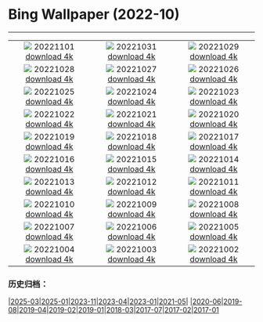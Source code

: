 # Bing Wallpaper (2022-10)
**************
| | | |
| :----: | :----: | :----: |
| ![](https://www.bing.com/th?id=OHR.WychwoodForest_EN-GB9336729827_1920x1080.jpg) 20221101 [download 4k](https://www.bing.com/th?id=OHR.WychwoodForest_EN-GB9336729827_UHD.jpg) | ![](https://www.bing.com/th?id=OHR.EastgateClock_EN-GB8506882527_1920x1080.jpg) 20221031 [download 4k](https://www.bing.com/th?id=OHR.EastgateClock_EN-GB8506882527_UHD.jpg) | ![](https://www.bing.com/th?id=OHR.SeaAngel_EN-GB7917935603_1920x1080.jpg) 20221029 [download 4k](https://www.bing.com/th?id=OHR.SeaAngel_EN-GB7917935603_UHD.jpg) |
| ![](https://www.bing.com/th?id=OHR.FrankensteinFriday_EN-GB7069572820_1920x1080.jpg) 20221028 [download 4k](https://www.bing.com/th?id=OHR.FrankensteinFriday_EN-GB7069572820_UHD.jpg) | ![](https://www.bing.com/th?id=OHR.BridgeofSighs_EN-GB3984542342_1920x1080.jpg) 20221027 [download 4k](https://www.bing.com/th?id=OHR.BridgeofSighs_EN-GB3984542342_UHD.jpg) | ![](https://www.bing.com/th?id=OHR.BrockenSpecter_EN-GB2064849096_1920x1080.jpg) 20221026 [download 4k](https://www.bing.com/th?id=OHR.BrockenSpecter_EN-GB2064849096_UHD.jpg) |
| ![](https://www.bing.com/th?id=OHR.OrcusMouth_EN-GB0886069095_1920x1080.jpg) 20221025 [download 4k](https://www.bing.com/th?id=OHR.OrcusMouth_EN-GB0886069095_UHD.jpg) | ![](https://www.bing.com/th?id=OHR.GuwahatiDiwali_EN-GB2308180459_1920x1080.jpg) 20221024 [download 4k](https://www.bing.com/th?id=OHR.GuwahatiDiwali_EN-GB2308180459_UHD.jpg) | ![](https://www.bing.com/th?id=OHR.Knobbelzwaan_EN-GB0033387061_1920x1080.jpg) 20221023 [download 4k](https://www.bing.com/th?id=OHR.Knobbelzwaan_EN-GB0033387061_UHD.jpg) |
| ![](https://www.bing.com/th?id=OHR.KarstMountains_EN-GB9747205630_1920x1080.jpg) 20221022 [download 4k](https://www.bing.com/th?id=OHR.KarstMountains_EN-GB9747205630_UHD.jpg) | ![](https://www.bing.com/th?id=OHR.GeorgiaCypress_EN-GB9504869167_1920x1080.jpg) 20221021 [download 4k](https://www.bing.com/th?id=OHR.GeorgiaCypress_EN-GB9504869167_UHD.jpg) | ![](https://www.bing.com/th?id=OHR.SlothDay_EN-GB1112193539_1920x1080.jpg) 20221020 [download 4k](https://www.bing.com/th?id=OHR.SlothDay_EN-GB1112193539_UHD.jpg) |
| ![](https://www.bing.com/th?id=OHR.WartburgCastle_EN-GB0767148856_1920x1080.jpg) 20221019 [download 4k](https://www.bing.com/th?id=OHR.WartburgCastle_EN-GB0767148856_UHD.jpg) | ![](https://www.bing.com/th?id=OHR.BushHouse_EN-GB0403642102_1920x1080.jpg) 20221018 [download 4k](https://www.bing.com/th?id=OHR.BushHouse_EN-GB0403642102_UHD.jpg) | ![](https://www.bing.com/th?id=OHR.SwedenOwl_EN-GB4822930927_1920x1080.jpg) 20221017 [download 4k](https://www.bing.com/th?id=OHR.SwedenOwl_EN-GB4822930927_UHD.jpg) |
| ![](https://www.bing.com/th?id=OHR.PrinceChristianSound_EN-GB4142526499_1920x1080.jpg) 20221016 [download 4k](https://www.bing.com/th?id=OHR.PrinceChristianSound_EN-GB4142526499_UHD.jpg) | ![](https://www.bing.com/th?id=OHR.NaqsheRustam_EN-GB2998318607_1920x1080.jpg) 20221015 [download 4k](https://www.bing.com/th?id=OHR.NaqsheRustam_EN-GB2998318607_UHD.jpg) | ![](https://www.bing.com/th?id=OHR.RioArazas_EN-GB0695758461_1920x1080.jpg) 20221014 [download 4k](https://www.bing.com/th?id=OHR.RioArazas_EN-GB0695758461_UHD.jpg) |
| ![](https://www.bing.com/th?id=OHR.WindermereHills_EN-GB0204694524_1920x1080.jpg) 20221013 [download 4k](https://www.bing.com/th?id=OHR.WindermereHills_EN-GB0204694524_UHD.jpg) | ![](https://www.bing.com/th?id=OHR.AmmoniteGraveyard_EN-GB9112969375_1920x1080.jpg) 20221012 [download 4k](https://www.bing.com/th?id=OHR.AmmoniteGraveyard_EN-GB9112969375_UHD.jpg) | ![](https://www.bing.com/th?id=OHR.TortulaMoss_EN-GB8477580175_1920x1080.jpg) 20221011 [download 4k](https://www.bing.com/th?id=OHR.TortulaMoss_EN-GB8477580175_UHD.jpg) |
| ![](https://www.bing.com/th?id=OHR.KeralaIndia_EN-GB8140712728_1920x1080.jpg) 20221010 [download 4k](https://www.bing.com/th?id=OHR.KeralaIndia_EN-GB8140712728_UHD.jpg) | ![](https://www.bing.com/th?id=OHR.ChukchiSea_EN-GB7687421920_1920x1080.jpg) 20221009 [download 4k](https://www.bing.com/th?id=OHR.ChukchiSea_EN-GB7687421920_UHD.jpg) | ![](https://www.bing.com/th?id=OHR.GlassOctopus_EN-GB6500292444_1920x1080.jpg) 20221008 [download 4k](https://www.bing.com/th?id=OHR.GlassOctopus_EN-GB6500292444_UHD.jpg) |
| ![](https://www.bing.com/th?id=OHR.OberbaumBridge_EN-GB6142046982_1920x1080.jpg) 20221007 [download 4k](https://www.bing.com/th?id=OHR.OberbaumBridge_EN-GB6142046982_UHD.jpg) | ![](https://www.bing.com/th?id=OHR.BayofBiscay_EN-GB4139079612_1920x1080.jpg) 20221006 [download 4k](https://www.bing.com/th?id=OHR.BayofBiscay_EN-GB4139079612_UHD.jpg) | ![](https://www.bing.com/th?id=OHR.FlamingoTeacher_EN-GB3707259710_1920x1080.jpg) 20221005 [download 4k](https://www.bing.com/th?id=OHR.FlamingoTeacher_EN-GB3707259710_UHD.jpg) |
| ![](https://www.bing.com/th?id=OHR.CosmicCliffs_EN-GB3163429651_1920x1080.jpg) 20221004 [download 4k](https://www.bing.com/th?id=OHR.CosmicCliffs_EN-GB3163429651_UHD.jpg) | ![](https://www.bing.com/th?id=OHR.Porthuis_EN-GB2772863972_1920x1080.jpg) 20221003 [download 4k](https://www.bing.com/th?id=OHR.Porthuis_EN-GB2772863972_UHD.jpg) | ![](https://www.bing.com/th?id=OHR.LotsOBalloons_EN-GB2400897363_1920x1080.jpg) 20221002 [download 4k](https://www.bing.com/th?id=OHR.LotsOBalloons_EN-GB2400897363_UHD.jpg) |

### 历史归档：

|[2025-03](bing/2025-03/2025-03.md)|[2025-01](bing/2025-01/2025-01.md)|[2023-11](bing/2023-11/2023-11.md)|[2023-04](bing/2023-04/2023-04.md)|[2023-01](bing/2023-01/2023-01.md)|[2021-05](bing/2021-05/2021-05.md)|
|[2020-06](bing/2020-06/2020-06.md)|[2019-08](bing/2019-08/2019-08.md)|[2019-04](bing/2019-04/2019-04.md)|[2019-02](bing/2019-02/2019-02.md)|[2019-01](bing/2019-01/2019-01.md)|[2018-03](bing/2018-03/2018-03.md)|[2017-07](bing/2017-07/2017-07.md)|[2017-02](bing/2017-02/2017-02.md)|[2017-01](bing/2017-01/2017-01.md)